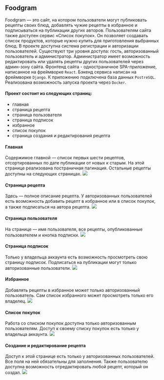 ## Foodgram

Foodgram — это сайт, на котором пользователи могут публиковать рецепты своих блюд,
добавлять чужие рецепты в избранное и подписываться на публикации других авторов.
Пользователям сайта также доступен сервис «Список покупок».
Он позволяет создавать список продуктов, которые нужно купить для 
приготовления выбранных блюд. В проекте доступна система регистрации и авторизации
пользователей. Существуют три уровня доступа: гость, авторизованный пользователь
и администратор. Администратор имеет возможность редактировать или удалять рецепты других
пользователей через админ-зону сайта.
Фронтенд сайта - одностраничное SPA-приложение,
написанное на фреймворке `React`. Бэкенд сервиса написан на фреймворке `Django`.
К приложению подключена база данных `PostreSQL`. Реализована возможность запуска проекта
через `Docker`.

#### Проект состоит из следующих страниц: 
- главная
- страница рецепта
- страница пользователя
- страница подписок
- избранное
- список покупок
- страница создания и редактирования рецепта

#### Главная 
Содержимое главной — список первых шести рецептов,
отсортированных по дате публикации от новых к старым.
На этой странице реализована постраничная пагинация.
Остальные рецепты доступны на следующих страницах.
![](https://github.com/FvckingMad/Foodgram/blob/master/screenshots/main.png)

#### Страница рецепта
Здесь — полное описание рецепта.
У авторизованных пользователей есть возможность добавить рецепт в избранное или в
список покупок, а также подписаться на автора рецепта.
![](https://github.com/FvckingMad/Foodgram/blob/master/screenshots/recipe.png)

#### Страница пользователя
На странице — имя пользователя, все рецепты, опубликованные пользователем и
кнопка подписки.
![](https://github.com/FvckingMad/Foodgram/blob/master/screenshots/user.png)

#### Страница подписок
Только у владельца аккаунта есть возможность просмотреть свою страницу подписок.
Подписаться на публикации могут только авторизованные пользователи.
![](https://github.com/FvckingMad/Foodgram/blob/master/screenshots/subscribes.png)

#### Избранное
Добавлять рецепты в избранное может только авторизованный пользователь.
Сам список избранного может просмотреть только его владелец.
![](https://github.com/FvckingMad/Foodgram/blob/master/screenshots/favotites.png)


#### Список покупок
Работа со списком покупок доступна только авторизованным пользователям.
Доступ к своему списку покупок есть только у владельца аккаунта.
![](https://github.com/FvckingMad/Foodgram/blob/master/screenshots/shoping_list.png)


#### Создание и редактирование рецепта
Доступ к этой странице есть только у авторизованных пользователей.
Все поля на ней обязательны для заполнения. Также пользователю 
доступна возможность отредактировать любой рецепт, который он создал.
![](https://github.com/FvckingMad/Foodgram/blob/master/screenshots/edit_recipe.png)